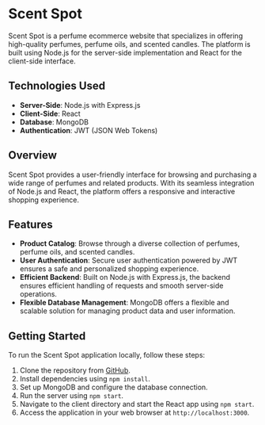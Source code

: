 # Scent Spot

Scent Spot is a perfume ecommerce website that specializes in offering high-quality perfumes, perfume oils, and scented candles. The platform is built using Node.js for the server-side implementation and React for the client-side interface.

## Technologies Used

- **Server-Side**: Node.js with Express.js
- **Client-Side**: React
- **Database**: MongoDB
- **Authentication**: JWT (JSON Web Tokens)

## Overview

Scent Spot provides a user-friendly interface for browsing and purchasing a wide range of perfumes and related products. With its seamless integration of Node.js and React, the platform offers a responsive and interactive shopping experience.

## Features

- **Product Catalog**: Browse through a diverse collection of perfumes, perfume oils, and scented candles.
- **User Authentication**: Secure user authentication powered by JWT ensures a safe and personalized shopping experience.
- **Efficient Backend**: Built on Node.js with Express.js, the backend ensures efficient handling of requests and smooth server-side operations.
- **Flexible Database Management**: MongoDB offers a flexible and scalable solution for managing product data and user information.

## Getting Started

To run the Scent Spot application locally, follow these steps:

1. Clone the repository from [GitHub](https://github.com/scent-spot).
2. Install dependencies using `npm install`.
3. Set up MongoDB and configure the database connection.
4. Run the server using `npm start`.
5. Navigate to the client directory and start the React app using `npm start`.
6. Access the application in your web browser at `http://localhost:3000`.